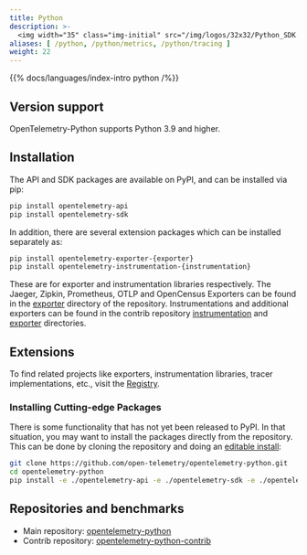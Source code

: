 ```yaml
---
title: Python
description: >-
  <img width="35" class="img-initial" src="/img/logos/32x32/Python_SDK.svg" alt="Python"> A language-specific implementation of OpenTelemetry in Python.
aliases: [ /python, /python/metrics, /python/tracing ]
weight: 22
---
```


{{% docs/languages/index-intro python /%}}

## Version support

OpenTelemetry-Python supports Python 3.9 and higher.

## Installation

The API and SDK packages are available on PyPI, and can be installed via pip:

```sh
pip install opentelemetry-api
pip install opentelemetry-sdk
```

In addition, there are several extension packages which can be installed
separately as:

```sh
pip install opentelemetry-exporter-{exporter}
pip install opentelemetry-instrumentation-{instrumentation}
```

These are for exporter and instrumentation libraries respectively. The Jaeger,
Zipkin, Prometheus, OTLP and OpenCensus Exporters can be found in the
[exporter](https://github.com/open-telemetry/opentelemetry-python/blob/main/exporter/)
directory of the repository. Instrumentations and additional exporters can be
found in the contrib repository
[instrumentation](https://github.com/open-telemetry/opentelemetry-python-contrib/tree/main/instrumentation)
and
[exporter](https://github.com/open-telemetry/opentelemetry-python-contrib/tree/main/exporter)
directories.

## Extensions

To find related projects like exporters, instrumentation libraries, tracer
implementations, etc., visit the [Registry](/ecosystem/registry/?s=python).

### Installing Cutting-edge Packages

There is some functionality that has not yet been released to PyPI. In that
situation, you may want to install the packages directly from the repository.
This can be done by cloning the repository and doing an
[editable install](https://pip.pypa.io/en/stable/reference/pip_install/#editable-installs):

```sh
git clone https://github.com/open-telemetry/opentelemetry-python.git
cd opentelemetry-python
pip install -e ./opentelemetry-api -e ./opentelemetry-sdk -e ./opentelemetry-semantic-conventions
```

## Repositories and benchmarks

- Main repository: [opentelemetry-python][]
- Contrib repository: [opentelemetry-python-contrib][]

[opentelemetry-python]: https://github.com/open-telemetry/opentelemetry-python
[opentelemetry-python-contrib]: https://github.com/open-telemetry/opentelemetry-python-contrib

